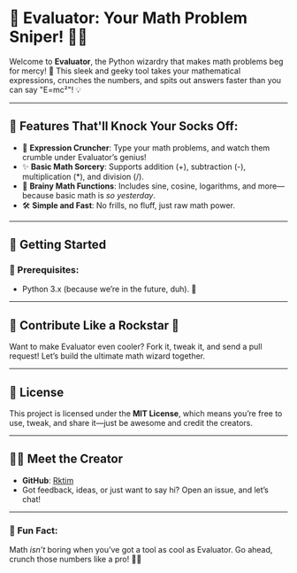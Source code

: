 # 🎯 Evaluator: Your Math Problem Sniper! 🧮✨

Welcome to **Evaluator**, the Python wizardry that makes math problems beg for mercy! 🚀 This sleek and geeky tool takes your mathematical expressions, crunches the numbers, and spits out answers faster than you can say "E=mc²"! 💡

---

## 🌟 Features That'll Knock Your Socks Off:

- 🧩 **Expression Cruncher**: Type your math problems, and watch them crumble under Evaluator’s genius!
- ✨ **Basic Math Sorcery**: Supports addition (+), subtraction (-), multiplication (*), and division (/).
- 📐 **Brainy Math Functions**: Includes sine, cosine, logarithms, and more—because basic math is *so yesterday*.
- 🛠️ **Simple and Fast**: No frills, no fluff, just raw math power.

---

## 🚀 Getting Started

### 👾 Prerequisites:

- Python 3.x (because we’re in the future, duh). 🐍

---

## 🤝 Contribute Like a Rockstar 🎸

Want to make Evaluator even cooler? Fork it, tweak it, and send a pull request! Let’s build the ultimate math wizard together.  

---

## 📜 License  

This project is licensed under the **MIT License**, which means you’re free to use, tweak, and share it—just be awesome and credit the creators.  

---

## 👨‍💻 Meet the Creator

- **GitHub**: [Rktim](https://github.com/Rktim)  
- Got feedback, ideas, or just want to say hi? Open an issue, and let’s chat!  

---

### 🎉 Fun Fact:  
Math *isn’t* boring when you’ve got a tool as cool as Evaluator. Go ahead, crunch those numbers like a pro! 🔢🔥
